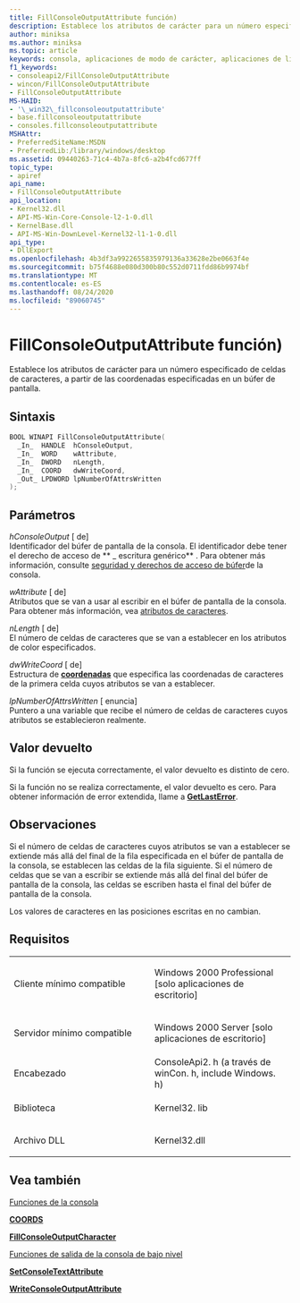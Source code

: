 ```yaml
---
title: FillConsoleOutputAttribute función)
description: Establece los atributos de carácter para un número especificado de celdas de caracteres, a partir de las coordenadas especificadas en un búfer de pantalla.
author: miniksa
ms.author: miniksa
ms.topic: article
keywords: consola, aplicaciones de modo de carácter, aplicaciones de línea de comandos, aplicaciones de terminal, API de consola
f1_keywords:
- consoleapi2/FillConsoleOutputAttribute
- wincon/FillConsoleOutputAttribute
- FillConsoleOutputAttribute
MS-HAID:
- '\_win32\_fillconsoleoutputattribute'
- base.fillconsoleoutputattribute
- consoles.fillconsoleoutputattribute
MSHAttr:
- PreferredSiteName:MSDN
- PreferredLib:/library/windows/desktop
ms.assetid: 09440263-71c4-4b7a-8fc6-a2b4fcd677ff
topic_type:
- apiref
api_name:
- FillConsoleOutputAttribute
api_location:
- Kernel32.dll
- API-MS-Win-Core-Console-l2-1-0.dll
- KernelBase.dll
- API-MS-Win-DownLevel-Kernel32-l1-1-0.dll
api_type:
- DllExport
ms.openlocfilehash: 4b3df3a9922655835979136a33628e2be0663f4e
ms.sourcegitcommit: b75f4688e080d300b80c552d0711fdd86b9974bf
ms.translationtype: MT
ms.contentlocale: es-ES
ms.lasthandoff: 08/24/2020
ms.locfileid: "89060745"
---
```

# <a name="fillconsoleoutputattribute-function"></a>FillConsoleOutputAttribute función)


Establece los atributos de carácter para un número especificado de celdas de caracteres, a partir de las coordenadas especificadas en un búfer de pantalla.

<a name="syntax"></a>Sintaxis
------

```C
BOOL WINAPI FillConsoleOutputAttribute(
  _In_  HANDLE  hConsoleOutput,
  _In_  WORD    wAttribute,
  _In_  DWORD   nLength,
  _In_  COORD   dwWriteCoord,
  _Out_ LPDWORD lpNumberOfAttrsWritten
);
```

<a name="parameters"></a>Parámetros
----------

*hConsoleOutput* \[ de\]  
Identificador del búfer de pantalla de la consola. El identificador debe tener el derecho de acceso de ** \_ escritura genérico** . Para obtener más información, consulte [seguridad y derechos de acceso de búfer](console-buffer-security-and-access-rights.md)de la consola.

*wAttribute* \[ de\]  
Atributos que se van a usar al escribir en el búfer de pantalla de la consola. Para obtener más información, vea [atributos de caracteres](console-screen-buffers.md#_win32_font_attributes).

*nLength* \[ de\]  
El número de celdas de caracteres que se van a establecer en los atributos de color especificados.

*dwWriteCoord* \[ de\]  
Estructura de [**coordenadas**](coord-str.md) que especifica las coordenadas de caracteres de la primera celda cuyos atributos se van a establecer.

*lpNumberOfAttrsWritten* \[ enuncia\]  
Puntero a una variable que recibe el número de celdas de caracteres cuyos atributos se establecieron realmente.

<a name="return-value"></a>Valor devuelto
------------

Si la función se ejecuta correctamente, el valor devuelto es distinto de cero.

Si la función no se realiza correctamente, el valor devuelto es cero. Para obtener información de error extendida, llame a [**GetLastError**](https://msdn.microsoft.com/library/windows/desktop/ms679360).

<a name="remarks"></a>Observaciones
-------

Si el número de celdas de caracteres cuyos atributos se van a establecer se extiende más allá del final de la fila especificada en el búfer de pantalla de la consola, se establecen las celdas de la fila siguiente. Si el número de celdas que se van a escribir se extiende más allá del final del búfer de pantalla de la consola, las celdas se escriben hasta el final del búfer de pantalla de la consola.

Los valores de caracteres en las posiciones escritas en no cambian.

<a name="requirements"></a>Requisitos
------------

<table>
<colgroup>
<col width="50%" />
<col width="50%" />
</colgroup>
<tbody>
<tr class="odd">
<td><p>Cliente mínimo compatible</p></td>
<td><p>Windows 2000 Professional [solo aplicaciones de escritorio]</p></td>
</tr>
<tr class="even">
<td><p>Servidor mínimo compatible</p></td>
<td><p>Windows 2000 Server [solo aplicaciones de escritorio]</p></td>
</tr>
<tr class="odd">
<td><p>Encabezado</p></td>
<td>ConsoleApi2. h (a través de winCon. h, include Windows. h)</td>
</tr>
<tr class="even">
<td><p>Biblioteca</p></td>
<td>Kernel32. lib</td>
</tr>
<tr class="odd">
<td><p>Archivo DLL</p></td>
<td>Kernel32.dll</td>
</tr>
<tr class="even">
</tr>
<tr class="odd">
</tr>
<tr class="even">
</tr>
</tbody>
</table>

## <a name="span-idsee_alsospansee-also"></a><span id="see_also"></span>Vea también


[Funciones de la consola](console-functions.md)

[**COORDS**](coord-str.md)

[**FillConsoleOutputCharacter**](fillconsoleoutputcharacter.md)

[Funciones de salida de la consola de bajo nivel](low-level-console-output-functions.md)

[**SetConsoleTextAttribute**](setconsoletextattribute.md)

[**WriteConsoleOutputAttribute**](writeconsoleoutputattribute.md)

 

 




